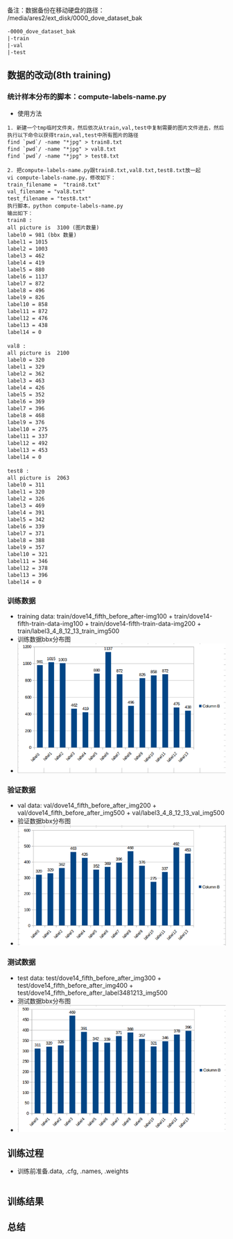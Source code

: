 备注：数据备份在移动硬盘的路径： /media/ares2/ext_disk/0000_dove_dataset_bak
```
-0000_dove_dataset_bak
|-train
|-val
|-test
```
## 数据的改动(8th training)

### 统计样本分布的脚本：compute-labels-name.py
- 使用方法
```
1. 新建一个tmp临时文件夹，然后依次从train,val,test中复制需要的图片文件进去，然后执行以下命令以获得train,val,test中所有图片的路径
find `pwd`/ -name "*jpg" > train8.txt
find `pwd`/ -name "*jpg" > val8.txt
find `pwd`/ -name "*jpg" > test8.txt

2. 把compute-labels-name.py跟train8.txt,val8.txt,test8.txt放一起
vi compute-labels-name.py，修改如下：
train_filename =  "train8.txt"
val_filename = "val8.txt"
test_filename = "test8.txt"
执行脚本，python compute-labels-name.py
输出如下：
train8 :
all picture is  3100 (图片数量)
label0 = 981 (bbx 数量)
label1 = 1015
label2 = 1003
label3 = 462
label4 = 419
label5 = 880
label6 = 1137
label7 = 872
label8 = 496
label9 = 826
label10 = 858
label11 = 872
label12 = 476
label13 = 438
label14 = 0

val8 :
all picture is  2100
label0 = 320
label1 = 329
label2 = 362
label3 = 463
label4 = 426
label5 = 352
label6 = 369
label7 = 396
label8 = 468
label9 = 376
label10 = 275
label11 = 337
label12 = 492
label13 = 453
label14 = 0

test8 :
all picture is  2063
label0 = 311
label1 = 320
label2 = 326
label3 = 469
label4 = 391
label5 = 342
label6 = 339
label7 = 371
label8 = 388
label9 = 357
label10 = 321
label11 = 346
label12 = 378
label13 = 396
label14 = 0

```
### 训练数据
- training data: train/dove14_fifth_before_after-img100 + train/dove14-fifth-train-data-img100 + train/dove14-fifth-train-data-img200 + train/label3_4_8_12_13_train_img500
- 训练数据bbx分布图
- ![training data distribution](./images/train.png) 

### 验证数据
- val data: val/dove14_fifth_before_after_img200 + val/dove14_fifth_before_after_img500 + val/label3_4_8_12_13_val_img500
- 验证数据bbx分布图
- ![training data distribution](./images/val.png) 

### 测试数据
- test data: test/dove14_fifth_before_after_img300 + test/dove14_fifth_before_after_img400 + test/dove14_fifth_before_after_label3481213_img500
- 测试数据bbx分布图
- ![training data distribution](./images/test.png) 

## 训练过程
- 训练前准备.data, .cfg, .names, .weights 
```

```

## 训练结果

## 总结

